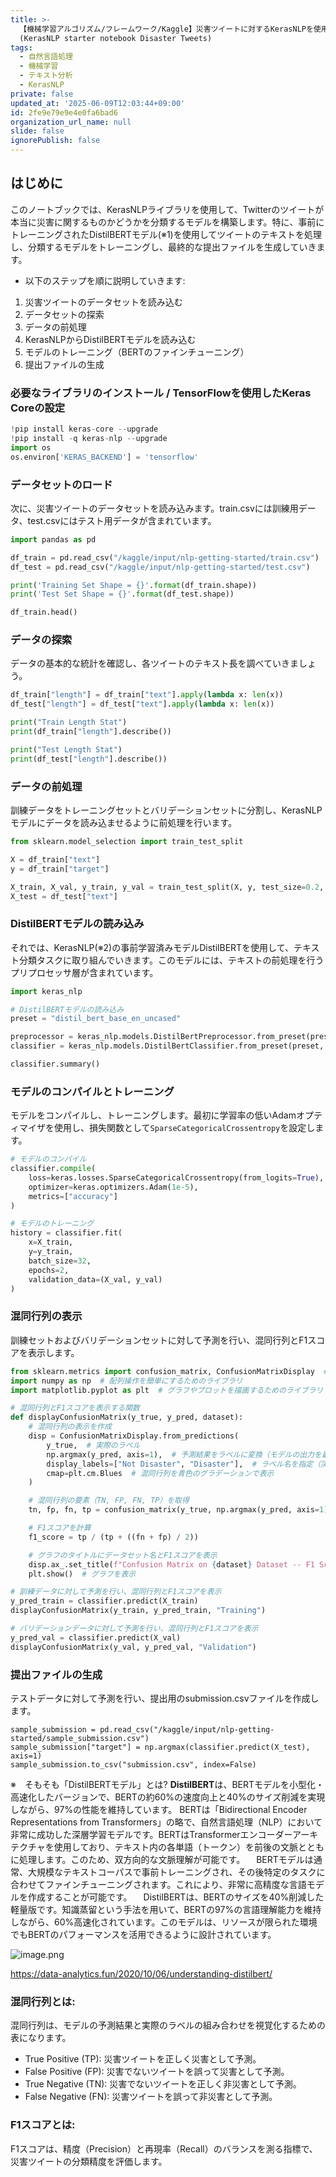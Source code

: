 ```yaml
---
title: >-
  【機械学習アルゴリズム/フレームワーク/Kaggle】災害ツイートに対するKerasNLPを使用した初心者用のノートブックの概要についての説明
  (KerasNLP starter notebook Disaster Tweets)
tags:
  - 自然言語処理
  - 機械学習
  - テキスト分析
  - KerasNLP
private: false
updated_at: '2025-06-09T12:03:44+09:00'
id: 2fe9e79e9e4e0fa6bad6
organization_url_name: null
slide: false
ignorePublish: false
---
```

## はじめに

このノートブックでは、KerasNLPライブラリを使用して、Twitterのツイートが本当に災害に関するものかどうかを分類するモデルを構築します。特に、事前にトレーニングされたDistilBERTモデル(※1)を使用してツイートのテキストを処理し、分類するモデルをトレーニングし、最終的な提出ファイルを生成していきます。


- 以下のステップを順に説明していきます:

1. 災害ツイートのデータセットを読み込む
1. データセットの探索
1. データの前処理
1. KerasNLPからDistilBERTモデルを読み込む
1. モデルのトレーニング（BERTのファインチューニング）
1. 提出ファイルの生成

### 必要なライブラリのインストール / TensorFlowを使用したKeras Coreの設定

```python.py
!pip install keras-core --upgrade
!pip install -q keras-nlp --upgrade
import os
os.environ['KERAS_BACKEND'] = 'tensorflow'
```

### データセットのロード

次に、災害ツイートのデータセットを読み込みます。train.csvには訓練用データ、test.csvにはテスト用データが含まれています。
```python.py
import pandas as pd

df_train = pd.read_csv("/kaggle/input/nlp-getting-started/train.csv")
df_test = pd.read_csv("/kaggle/input/nlp-getting-started/test.csv")

print('Training Set Shape = {}'.format(df_train.shape))
print('Test Set Shape = {}'.format(df_test.shape))

df_train.head()
```

### データの探索
データの基本的な統計を確認し、各ツイートのテキスト長を調べていきましょう。

```python.py
df_train["length"] = df_train["text"].apply(lambda x: len(x))
df_test["length"] = df_test["text"].apply(lambda x: len(x))

print("Train Length Stat")
print(df_train["length"].describe())

print("Test Length Stat")
print(df_test["length"].describe())
```

### データの前処理

訓練データをトレーニングセットとバリデーションセットに分割し、KerasNLPモデルにデータを読み込ませるように前処理を行います。

```python.py
from sklearn.model_selection import train_test_split

X = df_train["text"]
y = df_train["target"]

X_train, X_val, y_train, y_val = train_test_split(X, y, test_size=0.2, random_state=42)
X_test = df_test["text"]
```

### DistilBERTモデルの読み込み

それでは、KerasNLP(※2)の事前学習済みモデルDistilBERTを使用して、テキスト分類タスクに取り組んでいきます。このモデルには、テキストの前処理を行うプリプロセッサ層が含まれています。

```python.py
import keras_nlp

# DistilBERTモデルの読み込み
preset = "distil_bert_base_en_uncased"

preprocessor = keras_nlp.models.DistilBertPreprocessor.from_preset(preset, sequence_length=160)
classifier = keras_nlp.models.DistilBertClassifier.from_preset(preset, preprocessor=preprocessor, num_classes=2)

classifier.summary()
```

### モデルのコンパイルとトレーニング

モデルをコンパイルし、トレーニングします。最初に学習率の低いAdamオプティマイザを使用し、損失関数として`SparseCategoricalCrossentropy`を設定します。

```python.py
# モデルのコンパイル
classifier.compile(
    loss=keras.losses.SparseCategoricalCrossentropy(from_logits=True),
    optimizer=keras.optimizers.Adam(1e-5),
    metrics=["accuracy"]
)

# モデルのトレーニング
history = classifier.fit(
    x=X_train,
    y=y_train,
    batch_size=32,
    epochs=2,
    validation_data=(X_val, y_val)
)
```

### 混同行列の表示

訓練セットおよびバリデーションセットに対して予測を行い、混同行列とF1スコアを表示します。

```python.py
from sklearn.metrics import confusion_matrix, ConfusionMatrixDisplay  # 混同行列の計算と可視化に必要なライブラリ
import numpy as np  # 配列操作を簡単にするためのライブラリ
import matplotlib.pyplot as plt  # グラフやプロットを描画するためのライブラリ

# 混同行列とF1スコアを表示する関数
def displayConfusionMatrix(y_true, y_pred, dataset):
    # 混同行列の表示を作成
    disp = ConfusionMatrixDisplay.from_predictions(
        y_true,  # 実際のラベル
        np.argmax(y_pred, axis=1),  # 予測結果をラベルに変換（モデルの出力を最大値で分類）
        display_labels=["Not Disaster", "Disaster"],  # ラベル名を指定（災害か否か）
        cmap=plt.cm.Blues  # 混同行列を青色のグラデーションで表示
    )

    # 混同行列の要素（TN, FP, FN, TP）を取得
    tn, fp, fn, tp = confusion_matrix(y_true, np.argmax(y_pred, axis=1)).ravel()

    # F1スコアを計算
    f1_score = tp / (tp + ((fn + fp) / 2))

    # グラフのタイトルにデータセット名とF1スコアを表示
    disp.ax_.set_title(f"Confusion Matrix on {dataset} Dataset -- F1 Score: {f1_score.round(2)}")
    plt.show()  # グラフを表示

# 訓練データに対して予測を行い、混同行列とF1スコアを表示
y_pred_train = classifier.predict(X_train)
displayConfusionMatrix(y_train, y_pred_train, "Training")

# バリデーションデータに対して予測を行い、混同行列とF1スコアを表示
y_pred_val = classifier.predict(X_val)
displayConfusionMatrix(y_val, y_pred_val, "Validation")

```


### 提出ファイルの生成

テストデータに対して予測を行い、提出用のsubmission.csvファイルを作成します。
```
sample_submission = pd.read_csv("/kaggle/input/nlp-getting-started/sample_submission.csv")
sample_submission["target"] = np.argmax(classifier.predict(X_test), axis=1)
sample_submission.to_csv("submission.csv", index=False)
```


※　そもそも「DistilBERTモデル」とは?
**DistilBERT**は、BERTモデルを小型化・高速化したバージョンで、BERTの約60%の速度向上と40%のサイズ削減を実現しながら、97%の性能を維持しています。
BERTは「Bidirectional Encoder Representations from Transformers」の略で、自然言語処理（NLP）において非常に成功した深層学習モデルです。BERTはTransformerエンコーダーアーキテクチャを使用しており、テキスト内の各単語（トークン）を前後の文脈とともに処理します。このため、双方向的な文脈理解が可能です。
　BERTモデルは通常、大規模なテキストコーパスで事前トレーニングされ、その後特定のタスクに合わせてファインチューニングされます。これにより、非常に高精度な言語モデルを作成することが可能です。
　DistilBERTは、BERTのサイズを40%削減した軽量版です。知識蒸留という手法を用いて、BERTの97%の言語理解能力を維持しながら、60%高速化されています。このモデルは、リソースが限られた環境でもBERTのパフォーマンスを活用できるように設計されています。

![image.png](https://qiita-image-store.s3.ap-northeast-1.amazonaws.com/0/381629/925ce861-2539-6022-1ab7-6f66d8acf027.png)

https://data-analytics.fun/2020/10/06/understanding-distilbert/


### 混同行列とは:
混同行列は、モデルの予測結果と実際のラベルの組み合わせを視覚化するための表になります。
- True Positive (TP): 災害ツイートを正しく災害として予測。
- False Positive (FP): 災害でないツイートを誤って災害として予測。
- True Negative (TN): 災害でないツイートを正しく非災害として予測。
- False Negative (FN): 災害ツイートを誤って非災害として予測。

### F1スコアとは:
F1スコアは、精度（Precision）と再現率（Recall）のバランスを測る指標で、災害ツイートの分類精度を評価します。
